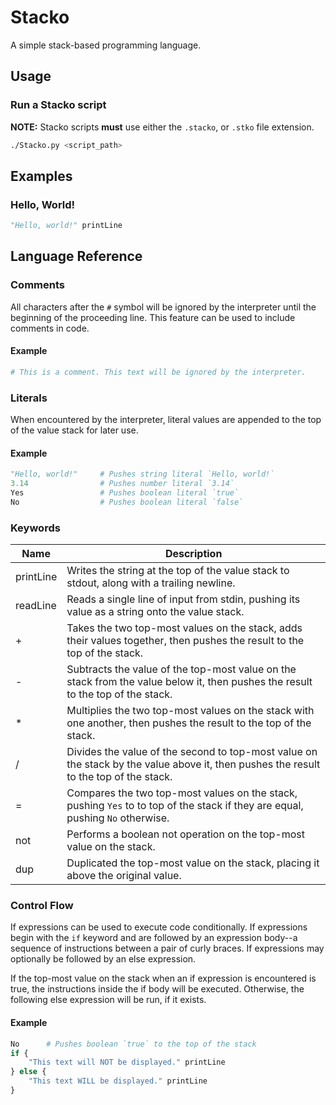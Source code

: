 # Stacko

A simple stack-based programming language.

## Usage

### Run a Stacko script

**NOTE:** Stacko scripts **must** use either the `.stacko`, or `.stko` file extension.

```bash
./Stacko.py <script_path>
```

## Examples

### Hello, World!

```py
"Hello, world!" printLine
```

## Language Reference

### Comments

All characters after the `#` symbol will be ignored by the interpreter until the beginning of the
proceeding line. This feature can be used to include comments in code.

#### Example
```py
# This is a comment. This text will be ignored by the interpreter.
```

### Literals

When encountered by the interpreter, literal values are appended to the top of the value stack for
later use.

#### Example

```py
"Hello, world!"     # Pushes string literal `Hello, world!`
3.14                # Pushes number literal `3.14`
Yes                 # Pushes boolean literal `true`
No                  # Pushes boolean literal `false`
```

### Keywords

|   Name    |   Description   |
|-----------|-----------------|
| printLine | Writes the string at the top of the value stack to stdout, along with a trailing newline. |
| readLine  | Reads a single line of input from stdin, pushing its value as a string onto the value stack. |
|     +     | Takes the two top-most values on the stack, adds their values together, then pushes the result to the top of the stack. |
|     -     | Subtracts the value of the top-most value on the stack from the value below it, then pushes the result to the top of the stack. |
|     *     | Multiplies the two top-most values on the stack with one another, then pushes the result to the top of the stack. |
|     /     | Divides the value of the second to top-most value on the stack by the value above it, then pushes the result to the top of the stack. |
|     =     | Compares the two top-most values on the stack, pushing `Yes` to to top of the stack if they are equal, pushing `No` otherwise. |
|    not    | Performs a boolean not operation on the top-most value on the stack. |
|    dup    | Duplicated the top-most value on the stack, placing it above the original value. |

### Control Flow

If expressions can be used to execute code conditionally. If expressions begin with the `if` keyword
and are followed by an expression body--a sequence of instructions between a pair of curly braces.
If expressions may optionally be followed by an else expression.

If the top-most value on the stack when an if expression is encountered is true, the instructions
inside the if body will be executed. Otherwise, the following else expression will be run, if it
exists.

#### Example

```py
No      # Pushes boolean `true` to the top of the stack
if {
    "This text will NOT be displayed." printLine
} else {
    "This text WILL be displayed." printLine
}
```
